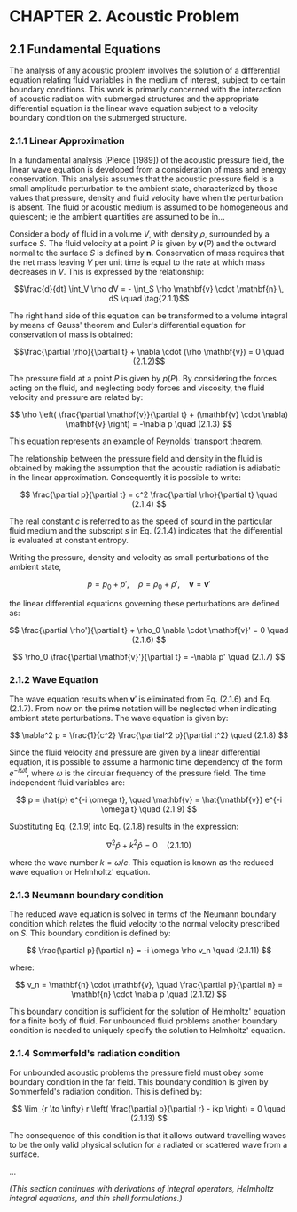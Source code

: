 
# CHAPTER 2.  Acoustic Problem

## 2.1 Fundamental Equations

The analysis of any acoustic problem involves the solution of a differential equation relating fluid variables in the medium of interest, subject to certain boundary conditions. This work is primarily concerned with the interaction of acoustic radiation with submerged structures and the appropriate differential equation is the linear wave equation subject to a velocity boundary condition on the submerged structure.

### 2.1.1 Linear Approximation

In a fundamental analysis (Pierce [1989]) of the acoustic pressure field, the linear wave equation is developed from a consideration of mass and energy conservation. This analysis assumes that the acoustic pressure field is a small amplitude perturbation to the ambient state, characterized by those values that pressure, density and fluid velocity have when the perturbation is absent. The fluid or acoustic medium is assumed to be homogeneous and quiescent; ie the ambient quantities are assumed to be in...

Consider a body of fluid in a volume $V$, with density $\rho$, surrounded by a surface $S$. The fluid velocity at a point $P$ is given by $\mathbf{v}(P)$ and the outward normal to the surface $S$ is defined by $\mathbf{n}$. Conservation of mass requires that the net mass leaving $V$ per unit time is equal to the rate at which mass decreases in $V$. This is expressed by the relationship:

$$\frac{d}{dt} \int_V \rho dV = - \int_S \rho \mathbf{v} \cdot \mathbf{n} \, dS \quad \tag{2.1.1}$$

The right hand side of this equation can be transformed to a volume integral by means of Gauss' theorem and Euler's differential equation for conservation of mass is obtained:

$$\frac{\partial \rho}{\partial t} + \nabla \cdot (\rho \mathbf{v}) = 0 \quad (2.1.2)$$

The pressure field at a point $P$ is given by $p(P)$. By considering the forces acting on the fluid, and neglecting body forces and viscosity, the fluid velocity and pressure are related by:

$$
\rho \left( \frac{\partial \mathbf{v}}{\partial t} + (\mathbf{v} \cdot \nabla) \mathbf{v} \right) = -\nabla p \quad (2.1.3)
$$

This equation represents an example of Reynolds' transport theorem.

The relationship between the pressure field and density in the fluid is obtained by making the assumption that the acoustic radiation is adiabatic in the linear approximation. Consequently it is possible to write:

$$
\frac{\partial p}{\partial t} = c^2 \frac{\partial \rho}{\partial t} \quad (2.1.4)
$$

The real constant $c$ is referred to as the speed of sound in the particular fluid medium and the subscript $s$ in Eq. (2.1.4) indicates that the differential is evaluated at constant entropy.

Writing the pressure, density and velocity as small perturbations of the ambient state,

$$
p = p_0 + p', \quad \rho = \rho_0 + \rho', \quad \mathbf{v} = \mathbf{v}'
$$

the linear differential equations governing these perturbations are defined as:

$$
\frac{\partial \rho'}{\partial t} + \rho_0 \nabla \cdot \mathbf{v}' = 0 \quad (2.1.6)
$$

$$
\rho_0 \frac{\partial \mathbf{v}'}{\partial t} = -\nabla p' \quad (2.1.7)
$$

### 2.1.2 Wave Equation

The wave equation results when $\mathbf{v}'$ is eliminated from Eq. (2.1.6) and Eq. (2.1.7). From now on the prime notation will be neglected when indicating ambient state perturbations. The wave equation is given by:

$$
\nabla^2 p = \frac{1}{c^2} \frac{\partial^2 p}{\partial t^2} \quad (2.1.8)
$$

Since the fluid velocity and pressure are given by a linear differential equation, it is possible to assume a harmonic time dependency of the form $e^{-i \omega t}$, where $\omega$ is the circular frequency of the pressure field. The time independent fluid variables are:

$$
p = \hat{p} e^{-i \omega t}, \quad \mathbf{v} = \hat{\mathbf{v}} e^{-i \omega t} \quad (2.1.9)
$$

Substituting Eq. (2.1.9) into Eq. (2.1.8) results in the expression:

$$
\nabla^2 \hat{p} + k^2 \hat{p} = 0 \quad (2.1.10)
$$

where the wave number $k = \omega / c$. This equation is known as the reduced wave equation or Helmholtz' equation.

### 2.1.3 Neumann boundary condition

The reduced wave equation is solved in terms of the Neumann boundary condition which relates the fluid velocity to the normal velocity prescribed on $S$. This boundary condition is defined by:

$$
\frac{\partial p}{\partial n} = -i \omega \rho v_n \quad (2.1.11)
$$

where:

$$
v_n = \mathbf{n} \cdot \mathbf{v}, \quad \frac{\partial p}{\partial n} = \mathbf{n} \cdot \nabla p \quad (2.1.12)
$$

This boundary condition is sufficient for the solution of Helmholtz' equation for a finite body of fluid. For unbounded fluid problems another boundary condition is needed to uniquely specify the solution to Helmholtz' equation.

### 2.1.4 Sommerfeld's radiation condition

For unbounded acoustic problems the pressure field must obey some boundary condition in the far field. This boundary condition is given by Sommerfeld's radiation condition. This is defined by:

$$
\lim_{r \to \infty} r \left( \frac{\partial p}{\partial r} - ikp \right) = 0 \quad (2.1.13)
$$

The consequence of this condition is that it allows outward travelling waves to be the only valid physical solution for a radiated or scattered wave from a surface.

...

*(This section continues with derivations of integral operators, Helmholtz integral equations, and thin shell formulations.)*
